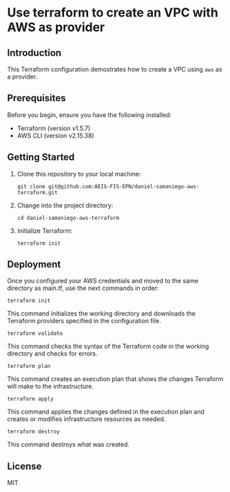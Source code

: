 Use terraform to create an VPC with AWS as provider
=======================

Introduction
------------

This Terraform configuration demostrates how to create a VPC using `aws` as a provider.

Prerequisites
------------
Before you begin, ensure you have the following installed:

- Terraform (version v1.5.7)
- AWS CLI (version v2.15.38)

Getting Started
---------------

1.  Clone this repository to your local machine:

    `git clone git@github.com:AEIS-FIS-EPN/daniel-samaniego-aws-terraform.git`

2.  Change into the project directory:

    `cd daniel-samaniego-aws-terraform`

3.  Initialize Terraform:

    `terraform init`

Deployment
---------------

Once you configured your AWS credentials and moved to the same directory as main.tf, use the next commands in order:

`terraform init`

This command initializes the working directory and downloads the Terraform providers specified in the configuration file.

`terraform validate`

This command checks the syntax of the Terraform code in the working directory and checks for errors.

`terraform plan`

This command creates an execution plan that shows the changes Terraform will make to the infrastructure.

`terraform apply`

This command applies the changes defined in the execution plan and creates or modifies infrastructure resources as needed.

`terraform destroy`

This command destroys what was created.

License
---------------

MIT